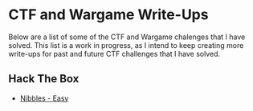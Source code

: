 # CTF and Wargame Write-Ups
Below are a list of some of the CTF and Wargame chalenges that I have solved. This list is a work in progress, as I intend to keep creating more write-ups for past and future CTF challenges that I have solved.
## Hack The Box
- [Nibbles - Easy](HackTheBox/nibbles/WriteUp.md)
